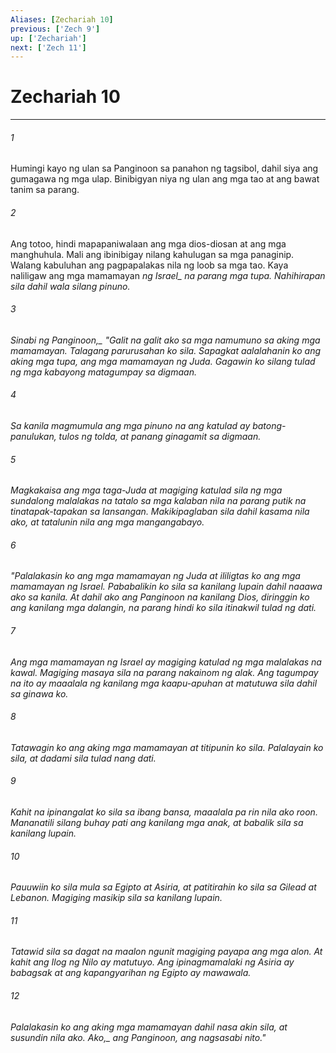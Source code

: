 ```yaml
---
Aliases: [Zechariah 10]
previous: ['Zech 9']
up: ['Zechariah']
next: ['Zech 11']
---
```

# Zechariah 10

***






















###### 1 










Humingi kayo ng ulan sa Panginoon sa panahon ng tagsibol, dahil siya ang gumagawa ng mga ulap. Binibigyan niya ng ulan ang mga tao at ang bawat tanim sa parang. 





















###### 2 










Ang totoo, hindi mapapaniwalaan ang mga dios-diosan at ang mga manghuhula. Mali ang ibinibigay nilang kahulugan sa mga panaginip. Walang kabuluhan ang pagpapalakas nila ng loob sa mga tao. Kaya naliligaw ang mga mamamayan <i class="trans-change">ng Israel_ na parang mga tupa. Nahihirapan sila dahil wala silang pinuno. 





















###### 3 










<i class="trans-change">Sinabi ng Panginoon,_ "Galit na galit ako sa mga namumuno sa aking mga mamamayan. Talagang parurusahan ko sila. Sapagkat aalalahanin ko ang aking mga tupa, ang mga mamamayan ng Juda. Gagawin ko silang tulad ng mga kabayong matagumpay sa digmaan. 





















###### 4 










Sa kanila magmumula ang mga pinuno na ang katulad ay batong-panulukan, tulos ng tolda, at panang ginagamit sa digmaan. 





















###### 5 










Magkakaisa ang mga taga-Juda at magiging katulad sila ng mga sundalong malalakas na tatalo sa mga kalaban nila na parang putik na tinatapak-tapakan sa lansangan. Makikipaglaban sila dahil kasama nila ako, at tatalunin nila ang mga mangangabayo. 





















###### 6 










"Palalakasin ko ang mga mamamayan ng Juda at ililigtas ko ang mga mamamayan ng Israel. Pababalikin ko sila sa kanilang lupain dahil naaawa ako sa kanila. At dahil ako ang Panginoon na kanilang Dios, diringgin ko ang kanilang mga dalangin, na parang hindi ko sila itinakwil tulad ng dati. 





















###### 7 










Ang mga mamamayan ng Israel ay magiging katulad ng mga malalakas na kawal. Magiging masaya sila na parang nakainom ng alak. Ang tagumpay na ito ay maaalala ng kanilang mga kaapu-apuhan at matutuwa sila dahil sa ginawa ko. 





















###### 8 










Tatawagin ko ang aking mga mamamayan at titipunin ko sila. Palalayain ko sila, at dadami sila tulad nang dati. 





















###### 9 










Kahit na ipinangalat ko sila sa ibang bansa, maaalala pa rin nila ako roon. Mananatili silang buhay pati ang kanilang mga anak, at babalik sila sa kanilang lupain. 





















###### 10 










Pauuwiin ko sila mula sa Egipto at Asiria, at patitirahin ko sila sa Gilead at Lebanon. Magiging masikip sila sa kanilang lupain. 





















###### 11 










Tatawid sila sa dagat na maalon ngunit magiging payapa ang mga alon. At kahit ang Ilog ng Nilo ay matutuyo. Ang ipinagmamalaki ng Asiria ay babagsak at ang kapangyarihan ng Egipto ay mawawala. 





















###### 12 










Palalakasin ko ang aking mga mamamayan dahil nasa akin sila, at susundin nila ako. <i class="trans-change">Ako,_ ang Panginoon, ang nagsasabi nito."
